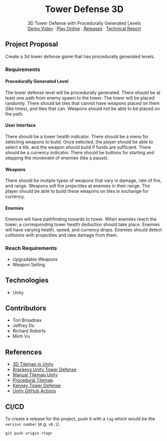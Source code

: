 <p align="center">
  <h1 align="center">Tower Defense 3D</h1>
  <p align="center">
    3D Tower Defense with Procedurally Generated Levels
    <br />
    <a href="https://github.com/minhd-vu/tower-defense-3d/">Demo Video</a>
    ·
    <a href="https://minhd-vu.github.io/tower-defense-3d/">Play Online</a>
    .
    <a href="https://github.com/minhd-vu/tower-defense-3d/releases">Releases</a>
    ·
    <a href="https://github.com/minhd-vu/tower-defense-3d/blob/master/report.pdf">Technical Report</a>
  </p>
</p>

## Project Proposal
Create a 3d tower defense game that has procedurally generated levels.

### Requirements
#### Procedurally Generated Level
The tower defense level will be procedurally generated. There should be at least one path from enemy spawn to the tower. The tower will be placed randomly. There should be tiles that cannot have weapons placed on them (like trees), and tiles that can. Weapons should not be able to be placed on the path.
#### User Interface
There should be a tower health indicator. There should be a menu for selecting weapons to build. Once selected, the player should be able to select a tile, and the weapon should build if funds are sufficient. There should be a currency indicator. There should be buttons for starting and stopping the movement of enemies (like a pause).
#### Weapons
There should be mutiple types of weapons that vary in damage, rate of fire, and range. Weapons will fire projectiles at enemies in their range. The player should be able to build these weapons on tiles in exchange for currency.
#### Enemies
Enemies will have pathfinding towards to tower. When enemies reach the tower, a corresponding tower health deduction should take place. Enemies will have varying health, speed, and currency drops. Enemies should detect collisions with projectiles and take damage from them.

### Reach Requirements
- Upgradable Weapons
- Weapon Selling

## Technologies

- Unity

## Contributors

- Tori Broadnax
- Jeffrey Do
- Richard Roberts
- Minh Vu

## References
- [3D Tilemap in Unity](https://youtu.be/ulFc6p3hQzQ)
- [Brackeys Unity Tower Defense](https://www.youtube.com/playlist?list=PLPV2KyIb3jR4u5jX8za5iU1cqnQPmbzG0)
- [Manual Tilemap Unity](https://forum.unity.com/threads/how-can-i-place-a-tile-in-a-tilemap-by-script.508338/)
- [Procedural Tilemap](https://blog.unity.com/technology/procedural-patterns-you-can-use-with-tilemaps-part-i)
- [Kenney Tower Defense](https://www.kenney.nl/assets/tower-defense-kit)
- [Unity GitHub Actions](https://isaacbroyles.com/gamedev/2020/07/04/unity-github-actions.html)

## CI/CD

To create a release for the project, push it with a `tag` which would be the `version number` (e.g. `v0.1`).
```
git push origin <tag>
```
